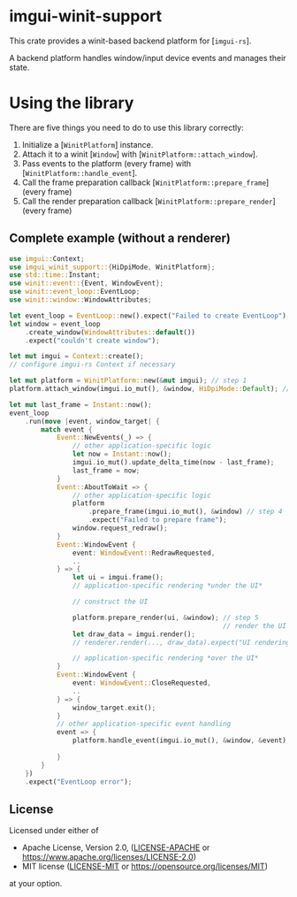 # imgui-winit-support

This crate provides a winit-based backend platform for [`imgui-rs`].

A backend platform handles window/input device events and manages their state.

# Using the library

There are five things you need to do to use this library correctly:

1. Initialize a [`WinitPlatform`] instance.
2. Attach it to a winit [`Window`] with [`WinitPlatform::attach_window`].
3. Pass events to the platform (every frame) with [`WinitPlatform::handle_event`].
4. Call the frame preparation callback [`WinitPlatform::prepare_frame`] (every frame)
5. Call the render preparation callback [`WinitPlatform::prepare_render`] (every frame)

## Complete example (without a renderer)

```rs
use imgui::Context;
use imgui_winit_support::{HiDpiMode, WinitPlatform};
use std::time::Instant;
use winit::event::{Event, WindowEvent};
use winit::event_loop::EventLoop;
use winit::window::WindowAttributes;

let event_loop = EventLoop::new().expect("Failed to create EventLoop");
let window = event_loop
    .create_window(WindowAttributes::default())
    .expect("couldn't create window");

let mut imgui = Context::create();
// configure imgui-rs Context if necessary

let mut platform = WinitPlatform::new(&mut imgui); // step 1
platform.attach_window(imgui.io_mut(), &window, HiDpiMode::Default); // step 2

let mut last_frame = Instant::now();
event_loop
    .run(move |event, window_target| {
        match event {
            Event::NewEvents(_) => {
                // other application-specific logic
                let now = Instant::now();
                imgui.io_mut().update_delta_time(now - last_frame);
                last_frame = now;
            }
            Event::AboutToWait => {
                // other application-specific logic
                platform
                    .prepare_frame(imgui.io_mut(), &window) // step 4
                    .expect("Failed to prepare frame");
                window.request_redraw();
            }
            Event::WindowEvent {
                event: WindowEvent::RedrawRequested,
                ..
            } => {
                let ui = imgui.frame();
                // application-specific rendering *under the UI*

                // construct the UI

                platform.prepare_render(ui, &window); // step 5
                                                      // render the UI with a renderer
                let draw_data = imgui.render();
                // renderer.render(..., draw_data).expect("UI rendering failed");

                // application-specific rendering *over the UI*
            }
            Event::WindowEvent {
                event: WindowEvent::CloseRequested,
                ..
            } => {
                window_target.exit();
            }
            // other application-specific event handling
            event => {
                platform.handle_event(imgui.io_mut(), &window, &event); // step 3
                                                                        // other application-specific event handling
            }
        }
    })
    .expect("EventLoop error");
```

## License

Licensed under either of

- Apache License, Version 2.0, ([LICENSE-APACHE](LICENSE-APACHE) or <https://www.apache.org/licenses/LICENSE-2.0>)
- MIT license ([LICENSE-MIT](LICENSE-MIT) or <https://opensource.org/licenses/MIT>)

at your option.
